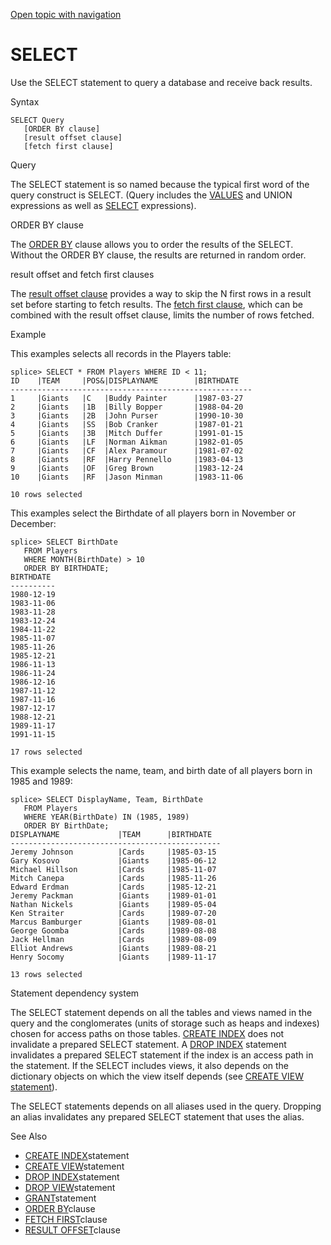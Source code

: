 [Open topic with navigation](../../../index.html#Shared/SQLReference/Statements/Select.html)

<a href="" id="Statements.Select"></a>[]()SELECT
================================================

Use the <span class="CodeFont">SELECT</span> statement to query a database and receive back results.

Syntax

``` FcnSyntax
SELECT Query  
   [ORDER BY clause]
   [result offset clause]
   [fetch first clause]
```

Query

The <span class="CodeFont">SELECT</span> statement is so named because the typical first word of the query construct is <span class="CodeFont">SELECT</span>. (<span class="ItalicFont">Query</span> includes the <span class="CodeFont">[VALUES](../Expressions/Values.html)</span> and <span class="CodeFont">UNION</span> expressions as well as <span class="CodeFont">[SELECT](../Expressions/Select.html)</span> expressions).

ORDER BY clause

The <span class="CodeFont">[ORDER BY](../Clauses/OrderBy.html)</span> clause allows you to order the results of the <span class="CodeFont">SELECT</span>. Without the <span class="CodeFont">ORDER BY</span> clause, the results are returned in random order.

result offset and fetch first clauses

The [<span class="CodeFont">result offset</span> clause](../Clauses/ResultOffset.html) provides a way to skip the N first rows in a result set before starting to fetch results. The [<span class="CodeFont">fetch first</span> clause](../Clauses/ResultOffset.html), which can be combined with the <span class="CodeFont">result offset</span> clause, limits the number of rows fetched.

Example

This examples selects all records in the Players table:

``` Example
splice> SELECT * FROM Players WHERE ID < 11;
ID    |TEAM     |POS&|DISPLAYNAME        |BIRTHDATE 
------------------------------------------------------
1     |Giants   |C   |Buddy Painter      |1987-03-27
2     |Giants   |1B  |Billy Bopper       |1988-04-20
3     |Giants   |2B  |John Purser        |1990-10-30
4     |Giants   |SS  |Bob Cranker        |1987-01-21
5     |Giants   |3B  |Mitch Duffer       |1991-01-15
6     |Giants   |LF  |Norman Aikman      |1982-01-05
7     |Giants   |CF  |Alex Paramour      |1981-07-02
8     |Giants   |RF  |Harry Pennello     |1983-04-13
9     |Giants   |OF  |Greg Brown         |1983-12-24
10    |Giants   |RF  |Jason Minman       |1983-11-06

10 rows selected
```

This examples select the Birthdate of all players born in November or December:

``` Example
splice> SELECT BirthDate 
   FROM Players 
   WHERE MONTH(BirthDate) > 10 
   ORDER BY BIRTHDATE;
BIRTHDATE 
----------
1980-12-19
1983-11-06
1983-11-28
1983-12-24
1984-11-22
1985-11-07
1985-11-26
1985-12-21
1986-11-13
1986-11-24
1986-12-16
1987-11-12
1987-11-16
1987-12-17
1988-12-21
1989-11-17
1991-11-15

17 rows selected
```

This example selects the name, team, and birth date of all players born in 1985 and 1989:

``` Example
splice> SELECT DisplayName, Team, BirthDate 
   FROM Players 
   WHERE YEAR(BirthDate) IN (1985, 1989) 
   ORDER BY BirthDate;
DISPLAYNAME             |TEAM      |BIRTHDATE 
-----------------------------------------------
Jeremy Johnson          |Cards     |1985-03-15
Gary Kosovo             |Giants    |1985-06-12
Michael Hillson         |Cards     |1985-11-07
Mitch Canepa            |Cards     |1985-11-26
Edward Erdman           |Cards     |1985-12-21
Jeremy Packman          |Giants    |1989-01-01
Nathan Nickels          |Giants    |1989-05-04
Ken Straiter            |Cards     |1989-07-20
Marcus Bamburger        |Giants    |1989-08-01
George Goomba           |Cards     |1989-08-08
Jack Hellman            |Cards     |1989-08-09
Elliot Andrews          |Giants    |1989-08-21
Henry Socomy            |Giants    |1989-11-17

13 rows selected
```

Statement dependency system

The <span class="CodeFont">SELECT</span> statement depends on all the tables and views named in the query and the conglomerates (units of storage such as heaps and indexes) chosen for access paths on those tables. <span class="CodeFont">[CREATE INDEX](CreateIndex.html)</span> does not invalidate a prepared <span class="CodeFont">SELECT</span> statement. A <span class="CodeFont">[DROP INDEX](DropIndex.html)</span> statement invalidates a prepared <span class="CodeFont">SELECT</span> statement if the index is an access path in the statement. If the <span class="CodeFont">SELECT</span> includes views, it also depends on the dictionary objects on which the view itself depends (see [<span class="CodeFont">CREATE VIEW</span> statement](CreateView.html)).

The <span class="CodeFont">SELECT</span> statements depends on all aliases used in the query. Dropping an alias invalidates any prepared <span class="CodeFont">SELECT</span> statement that uses the alias.

See Also

-   [<span class="CodeFont">CREATE INDEX</span>](CreateIndex.html)statement
-   [<span class="CodeFont">CREATE VIEW</span>](CreateView.html)statement
-   [<span class="CodeFont">DROP INDEX</span>](DropIndex.html)statement
-   [<span class="CodeFont">DROP VIEW</span>](DropView.html)statement
-   [<span class="CodeFont">GRANT</span>](Grant.html)statement
-   [<span class="CodeFont">ORDER BY</span>](../Clauses/OrderBy.html)clause
-   [<span class="CodeFont">FETCH FIRST</span>](../Clauses/ResultOffset.html)clause
-   [<span class="CodeFont">RESULT OFFSET</span>](../Clauses/ResultOffset.html)clause

 


